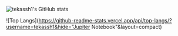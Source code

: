 ![tekassh1's GitHub stats](https://github-readme-stats.vercel.app/api?username=tekassh1&show_icons=true&theme=dracula)

![Top Langs](https://github-readme-stats.vercel.app/api/top-langs/?username=tekassh1&hide="Jupiter Notebook"&layout=compact)

